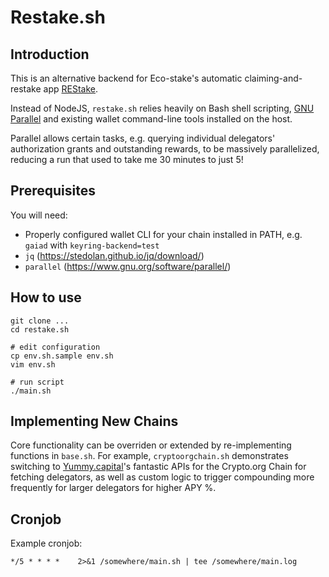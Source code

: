 # Restake.sh

## Introduction

This is an alternative backend for Eco-stake's automatic claiming-and-restake app [REStake](https://github.com/eco-stake/restake/).

Instead of NodeJS, `restake.sh` relies heavily on Bash shell scripting, [GNU Parallel](https://www.gnu.org/software/parallel/) and existing wallet command-line tools installed on the host.

Parallel allows certain tasks, e.g. querying individual delegators' authorization grants and outstanding rewards, to be massively parallelized, reducing a run that used to take me 30 minutes to just 5!

## Prerequisites

You will need:

   - Properly configured wallet CLI for your chain installed in PATH, e.g. `gaiad` with `keyring-backend=test`
   - `jq` (https://stedolan.github.io/jq/download/)
   - `parallel` (https://www.gnu.org/software/parallel/)

## How to use

    git clone ...
    cd restake.sh

    # edit configuration
    cp env.sh.sample env.sh
    vim env.sh

    # run script
    ./main.sh

## Implementing New Chains

Core functionality can be overriden or extended by re-implementing functions in `base.sh`. For example, `cryptoorgchain.sh` demonstrates switching to [Yummy.capital](https://yummy.capital/)'s fantastic APIs for the Crypto.org Chain for fetching delegators, as well as custom logic to trigger compounding more frequently for larger delegators for higher APY %.

## Cronjob

Example cronjob:

    */5 * * * *    2>&1 /somewhere/main.sh | tee /somewhere/main.log

